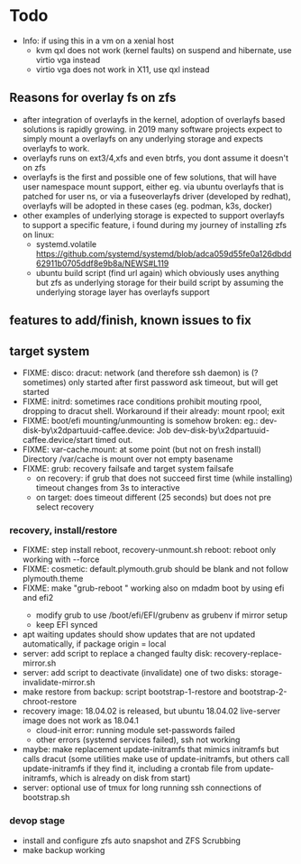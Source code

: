 # Todo

+ Info: if using this in a vm on a xenial host
    + kvm qxl does not work (kernel faults) on suspend and hibernate, use virtio vga instead
    + virtio vga does not work in X11, use qxl instead

## Reasons for overlay fs on zfs
+ after integration of overlayfs in the kernel,
    adoption of overlayfs based solutions is rapidly growing.
    in 2019 many software projects expect to simply mount a overlayfs
    on any underlying storage and expects overlayfs to work.
+ overlayfs runs on ext3/4,xfs and even btrfs, you dont assume it doesn't on zfs
+ overlayfs is the first and possible one of few solutions,
    that will have user namespace mount support, either eg.
    via ubuntu overlayfs that is patched for user ns,
    or via a fuseoverlayfs driver (developed by redhat),
    overlayfs will be adopted in these cases (eg. podman, k3s, docker)
+ other examples of underlying storage is expected to support overlayfs to support a specific feature, i found during my journey of installing zfs on linux:
    + systemd.volatile https://github.com/systemd/systemd/blob/adca059d55fe0a126dbdd62911b0705ddf8e9b8a/NEWS#L119
    + ubuntu build script (find url again) which obviously uses anything but zfs as underlying storage for their build script by assuming the underlying storage layer has overlayfs support

## features to add/finish, known issues to fix

## target system
+ FIXME: disco: dracut: network (and therefore ssh daemon) is (?sometimes) only started after first password ask timeout, but will get started
+ FIXME: initrd: sometimes race conditions prohibit mouting rpool, dropping to dracut shell. Workaround if their already: mount rpool; exit
+ FIXME: boot/efi mounting/unmounting is somehow broken: eg.: dev-disk-by\x2dpartuuid-caffee.device: Job dev-disk-by\x2dpartuuid-caffee.device/start timed out.
+ FIXME: var-cache.mount: at some point (but not on fresh install) Directory /var/cache is mount over not empty basename
+ FIXME: grub: recovery failsafe and target system failsafe
    + on recovery: if grub that does not succeed first time (while installing) timeout changes from 3s to interactive
    + on target: does timeout different (25 seconds) but does not pre select recovery

### recovery, install/restore
+ FIXME: step install reboot, recovery-unmount.sh reboot: reboot only working with --force
+ FIXME: cosmetic: default.plymouth.grub should be blank and not follow plymouth.theme
+ FIXME: make "grub-reboot <entry>" working also on mdadm boot by using efi and efi2
    + modify grub to use /boot/efi/EFI/grubenv as grubenv if mirror setup
    + keep EFI synced
+ apt waiting updates should show updates that are not updated automatically, if package origin = local
+ server: add script to replace a changed faulty disk: recovery-replace-mirror.sh
+ server: add script to deactivate (invalidate) one of two disks: storage-invalidate-mirror.sh
+ make restore from backup: script bootstrap-1-restore and bootstrap-2-chroot-restore
+ recovery image: 18.04.02 is released, but ubuntu 18.04.02 live-server image does not work as 18.04.1
    + cloud-init error: running module set-passwords failed
    + other errors (systemd services failed), ssh not working
+ maybe: make replacement update-initramfs that mimics initramfs but calls dracut (some utilities make use of update-initramfs, but others call update-initramfs if they find it, including a crontab file from update-initramfs, which is already on disk from start)
+ server: optional use of tmux for long running ssh connections of bootstrap.sh

### devop stage
+ install and configure zfs auto snapshot and ZFS Scrubbing
+ make backup working
